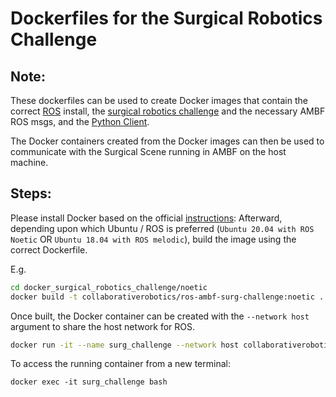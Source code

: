 # Dockerfiles for the Surgical Robotics Challenge

## Note:
These dockerfiles can be used to create Docker images that contain the correct [ROS](https://hub.docker.com/_/ros) install, the [surgical robotics challenge](https://github.com/surgical-robotics-ai/surgical_robotics_challenge) and the necessary AMBF ROS msgs, and the [Python Client](https://github.com/adnanmunawar/ambf_python_client).

The Docker containers created from the Docker images can then be used to communicate with the Surgical Scene running in AMBF on the host machine.


## Steps:
Please install Docker based on the official [instructions](https://docs.docker.com/engine/install/):
Afterward, depending upon which Ubuntu / ROS is preferred (`Ubuntu 20.04 with ROS Noetic` OR `Ubuntu 18.04 with ROS melodic`), build the image using the correct Dockerfile.

E.g.
```bash
cd docker_surgical_robotics_challenge/noetic
docker build -t collaborativerobotics/ros-ambf-surg-challenge:noetic .
```
Once built, the Docker container can be created with the `--network host` argument to share the host network for ROS.

```bash
docker run -it --name surg_challenge --network host collaborativerobotics/ros-ambf-surg-challenge:noetic bash
```
To access the running container from a new terminal:

```
docker exec -it surg_challenge bash
```

